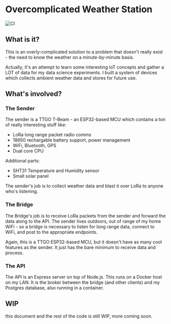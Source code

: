 # Overcomplicated Weather Station

![CI](https://github.com/jvb93/OvercomplicatedWeatherStation/workflows/CI/badge.svg)

## What is it?

This is an overly-complicated solution to a problem that doesn't really exist - the need to know the weather on a minute-by-minute basis.

Actually, it's an attempt to learn some interesting IoT concepts and gather a LOT of data for my data science experiments. I built a system of devices which collects ambient weather data and stores for future use.

## What's involved?

### The Sender

The sender is a TTGO T-Beam - an ESP32-based MCU which contains a ton of really interesting stuff like:

- LoRa long range packet radio comms
- 18650 rechargable battery support, power management
- WiFi, Bluetooth, GPS
- Dual core CPU

Additional parts:

- SHT31 Temperature and Humidity sensor
- Small solar panel

The sender's job is to collect weather data and blast it over LoRa to anyone who's listening.

### The Bridge

The Bridge's job is to receive LoRa packets from the sender and forward the data along to the API. The sender lives outdoors, out of range of my home WiFi - so a bridge is necessary to listen for long range data, connect to WiFi, and post to the appropriate endpoints.

Again, this is a TTGO ESP32-based MCU, but it doesn't have as many cool features as the sender. It just has the bare minimum to receive data and process.

### The API

The API is an Express server on top of Node.js. This runs on a Docker host on my LAN. It is the broker between the bridge (and other clients) and my Postgres database, also running in a container.

## WIP

this document and the rest of the code is still WIP, more coming soon.
